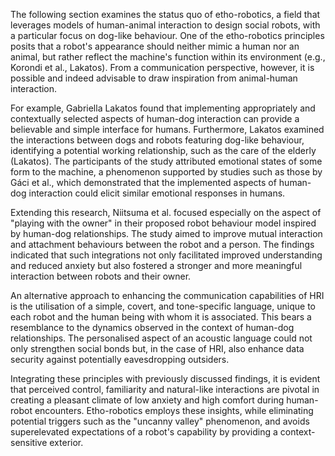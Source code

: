 The following section examines the status quo of etho-robotics, a field that leverages models of human-animal interaction to design social robots, with a particular focus on dog-like behaviour. One of the etho-robotics principles posits that a robot's appearance should neither mimic a human nor an animal, but rather reflect the machine's function within its environment (e.g., Korondi et al., Lakatos). From a communication perspective, however, it is possible and indeed advisable to draw inspiration from animal-human interaction. 

For example, Gabriella Lakatos found that implementing appropriately and contextually selected aspects of human-dog interaction can provide a believable and simple interface for humans. Furthermore, Lakatos examined the interactions between dogs and robots featuring dog-like behaviour, identifying a potential working relationship, such as the care of the elderly (Lakatos). The participants of the study attributed emotional states of some form to the machine, a phenomenon supported by studies such as those by Gáci et al., which demonstrated that the implemented aspects of human-dog interaction could elicit similar emotional responses in humans.

Extending this research, Niitsuma et al. focused especially on the aspect of "playing with the owner" in their proposed robot behaviour model inspired by human-dog relationships. The study aimed to improve mutual interaction and attachment behaviours between the robot and a person.
The findings indicated that such integrations not only facilitated improved understanding and reduced anxiety but also fostered a stronger and more meaningful interaction between robots and their owner.

An alternative approach to enhancing the communication capabilities of HRI is the utilisation of a simple, covert, and tone-specific language, unique to each robot and the human being with whom it is associated. This bears a resemblance to the dynamics observed in the context of human-dog relationships. The personalised aspect of an acoustic language could not only strengthen social bonds but, in the case of HRI, also enhance data security against potentially eavesdropping outsiders. 

Integrating these principles with previously discussed findings, it is evident that perceived control, familiarity and natural-like interactions are pivotal in creating a pleasant climate of low anxiety and high comfort during human-robot encounters. Etho-robotics employs these insights, while eliminating potential triggers such as the "uncanny valley" phenomenon, and avoids superelevated expectations of a robot's capability by providing a context-sensitive exterior.



